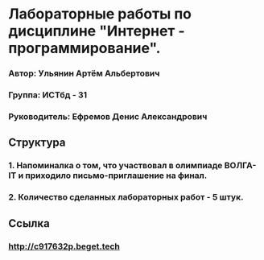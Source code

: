 # Лабораторные работы по дисциплине  "Интернет - программирование".

### Автор: Ульянин Артём Альбертович
### Группа: ИСТбд - 31
### Руководитель: Ефремов Денис Александрович

## Структура
### 1. Напоминалка о том, что участвовал в олимпиаде ВОЛГА-IT и приходило письмо-приглашение на финал.
### 2. Количество сделанных лабораторных работ - 5 штук.

## Ссылка
### http://c917632p.beget.tech
